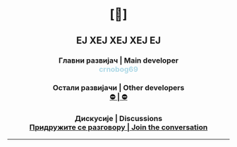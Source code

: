 # <p align="center"> [🔻] </p>

## <p align="center">ЕЈ ХЕЈ ХЕЈ ХЕЈ ЕЈ</p>

### <p align="center"> <strong>Главни развијач | Main developer</strong><br> <a href="https://github.com/crnobog69" style="color: #ADD8E6; text-decoration: none;">crnobog69</a> </p>

### <p align="center"> <strong>Остали развијачи | Other developers</strong><br> <a href="#"> ⛔ | ⛔ </a> </p>

### <p align="center"> <strong>Дискусије | Discussions</strong><br> <a href="https://github.com/orgs/Stabilistatpakt/discussions">Придружите се разговору | Join the conversation</a> </p>

---
